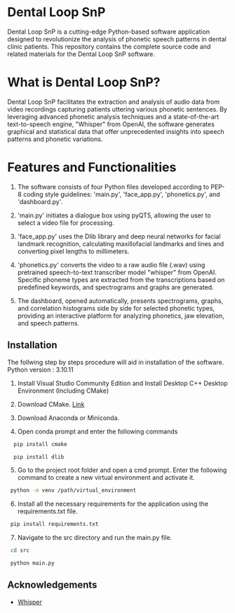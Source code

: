 
# Dental Loop SnP

Dental Loop SnP is a cutting-edge Python-based software application designed to revolutionize the analysis of phonetic speech patterns in dental clinic patients. This repository contains the complete source code and related materials for the Dental Loop SnP software.

# What is Dental Loop SnP?

Dental Loop SnP facilitates the extraction and analysis of audio data from video recordings capturing patients uttering various phonetic sentences. By leveraging advanced phonetic analysis techniques and a state-of-the-art text-to-speech engine, "Whisper" from OpenAI, the software generates graphical and statistical data that offer unprecedented insights into speech patterns and phonetic variations.

# Features and Functionalities

1. The software consists of four Python files developed according to PEP-8 coding style guidelines: 'main.py', 'face_app.py', 'phonetics.py', and 'dashboard.py'.

2. 'main.py' initiates a dialogue box using pyQT5, allowing the user to select a video file for processing.

3. 'face_app.py' uses the Dlib library and deep neural networks for facial landmark recognition, calculating maxillofacial landmarks and lines and converting pixel lengths to millimeters.

4. 'phonetics.py' converts the video to a raw audio file (.wav) using pretrained speech-to-text transcriber model "whisper" from OpenAI. Specific phoneme types are extracted from the transcriptions based on predefined keywords, and spectrograms and graphs are generated.

5. The dashboard, opened automatically, presents spectrograms, graphs, and correlation histograms side by side for selected phonetic types, providing an interactive platform for analyzing phonetics, jaw elevation, and speech patterns.

## Installation
The follwing step by steps procedure will aid in installation of the software. Python version : 3.10.11
1. Install Visual Studio Community Edition and Install Desktop C++ Desktop Environment (Including CMake)
2. Download CMake. [Link](https://cmake.org/download/)
3. Download Anaconda or Miniconda.

4. Open conda prompt and enter the following commands

```bash
  pip install cmake
```

```bash
  pip install dlib
```
5. Go to the project root folder and open a cmd prompt. Enter the following command to create a new virtual environment and activate it.
```bash
 python -m venv /path/virtual_environment 
```
6. Install all the necessary requirements for the application using the requirements.txt file.
```bash
 pip install requirements.txt 
```
7. Navigate to the src directory and run the main.py file.
```bash
 cd src 
```
```bash
 python main.py 
```

## Acknowledgements

 - [Whisper](https://github.com/openai/whisper)


